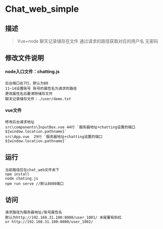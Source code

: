 # Chat_web_simple

## 描述

> Vue+node 聊天记录储存在文件 通过请求的路径获取对应的用户名 无密码

## 修改文件说明

#### node入口文件：chatting.js

```
后台端口在7行，默认为80
11~14设置账号 账号的属性名为请求的路径
更改属性名后要清除储存文件
聊天记录储存文件：./user/demo.txt
```

#### vue文件

```
修改后台请求地址
src\components\InputBox.vue 44行 `服务器地址+chatting设置的端口${window.location.pathname}`
src\App.vue  29行 `服务器地址+chatting设置的端口${window.location.pathname}`
```

## 运行

```
当前路径应在chat_web文件夹下
npm install
node chating.js
npm run serve //默认8080端口
```

## 访问

```
请求路径为服务器地址/账号属性名
默认为http://192.168.31.180:8080/user_1001/ 末尾要有斜杠
or http://192.168.31.180:8080/user_1002/
```
